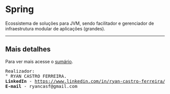 # Spring
Ecossistema de soluções para JVM, sendo facilitador e gerenciador de infraestrutura modular de aplicações (grandes).

<hr>

## Mais detalhes
Para ver mais acesse o [sumário](DIRECTORY.md).

<pre>
Realizador:
° RYAN CASTRO FERREIRA.
<b>LinkedIn</b> - <a href="https://www.linkedin.com/in/ryan-castro-ferreira">https://www.linkedin.com/in/ryan-castro-ferreira/</a>
<b>E-mail</b> - ryancasf@gmail.com
</pre>
